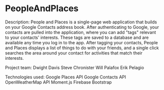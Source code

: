 # PeopleAndPlaces

Description:
People and Places is a single-page web application that builds on your Google Contacts address book. After authenticating to Google, your contacts are pulled into the application, where you can add "tags" relevant to your contacts' interests. These tags are saved to a database and are available any time you log in to the app.  After tagging your contacts, People and Places displays a list of things to do with your friends, and a single click searches the area around your contact for activities that match their interests.

Project team:
Dwight Davis
Steve Chronister
Will Palafox
Erik Pelagio

Technologies used:
Google Places API
Google Contacts API
OpenWeatherMap API
Moment.js
Firebase
Bootstrap
